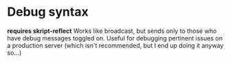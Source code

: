 # Debug syntax
**requires skript-reflect**
Works like broadcast, but sends only to those who have debug messages toggled on. Useful for debugging pertinent issues on a production server (which isn't recommended, but I end up doing it anyway so...)